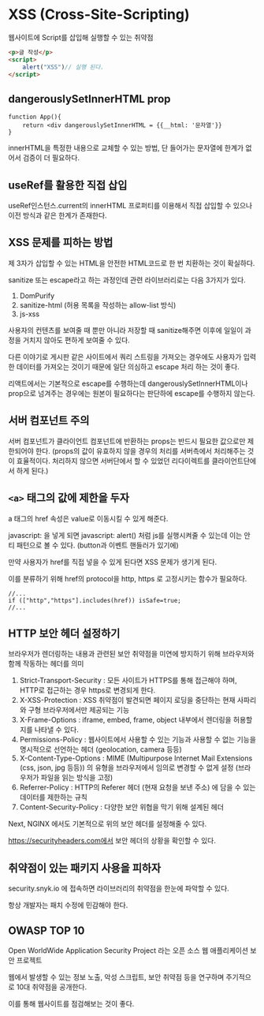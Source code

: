 # XSS (Cross-Site-Scripting)

웹사이트에 Script를 삽입해 실행할 수 있는 취약점

```html
<p>글 작성</p>
<script>
	alert("XSS")// 실행 된다.
</script>
```

## dangerouslySetInnerHTML prop

```tsx
function App(){
	return <div dangerouslySetInnerHTML = {{__html: '문자열'}}
}
```

innerHTML을 특정한 내용으로 교체할 수 있는 방법, 단 들어가는 문자열에 한계가 없어서 검증이 더 필요하다.

## useRef를 활용한 직접 삽입

useRef인스턴스.current의 innerHTML 프로퍼티를 이용해서 직접 삽입할 수 있으나 이전 방식과 같은 한계가 존재한다.

## XSS 문제를 피하는 방법

제 3자가 삽입할 수 있는 HTML을 안전한 HTML코드로 한 번 치환하는 것이 확실하다.

sanitize 또는 escape라고 하는 과정인데 관련 라이브러리로는 다음 3가지가 있다.

1. DomPurify
2. sanitize-html (허용 목록을 작성하는 allow-list 방식)
3. js-xss

사용자의 컨텐츠를 보여줄 때 뿐만 아니라 저장할 때 sanitize해주면 이후에 일일이 과정을 거치지 않아도 편하게 보여줄 수 있다.

다른 이야기로 게시판 같은 사이트에서 쿼리 스트링을 가져오는 경우에도 사용자가 입력한 데이터를 가져오는 것이기 때문에 일단 의심하고 escape 처리 하는 것이 좋다.

리액트에서는 기본적으로 escape를 수행하는데 dangerouslySetInnerHTML이나 prop으로 넘겨주는 경우에는 원본이 필요하다는 판단하에 escape를 수행하지 않는다.

## 서버 컴포넌트 주의

서버 컴포넌트가 클라이언트 컴포넌트에 반환하는 props는 반드시 필요한 값으로만 제한되어야 한다.
(props의 값이 유효하지 않을 경우의 처리를 서버측에서 처리해주는 것이 효율적이다. 처리하지 않으면 서버단에서 할 수 있었던 리다이렉트를 클라이언트단에서 하게 된다.)

## `<a>` 태그의 값에 제한을 두자

a 태그의 href 속성은 value로 이동시킬 수 있게 해준다.

javascript: 을 넣게 되면 javascript: alert() 처럼 js를 실행시켜줄 수 있는데 이는 안티 패턴으로 볼 수 있다. (button과 이벤트 핸들러가 있기에)

만약 사용자가 href를 직접 넣을 수 있게 된다면 XSS 문제가 생기게 된다.

이를 분류하기 위해 href의 protocol을 http, https 로 고정시키는 함수가 필요하다.

```tsx
//...
if (["http","https"].includes(href)) isSafe=true;
//...
```

## HTTP 보안 헤더 설정하기

브라우저가 렌더링하는 내용과 관련된 보안 취약점을 미연에 방지하기 위해 브라우저와 함께 작동하는 헤더를 의미

1. Strict-Transport-Security : 모든 사이트가 HTTPS를 통해 접근해야 하며, HTTP로 접근하는 경우 https로 변경되게 한다.
2. X-XSS-Protection : XSS 취약점이 발견되면 페이지 로딩을 중단하는 현재 사파리와 구형 브라우저에서만 제공되는 기능
3. X-Frame-Options : iframe, embed, frame, object 내부에서 렌더링을 허용할지를 나타낼 수 있다.
4. Permissions-Policy : 웹사이트에서 사용할 수 있는 기능과 사용할 수 없는 기능을 명시적으로 선언하는 헤더 (geolocation, camera 등등)
5. X-Content-Type-Options : MIME (Multipurpose Internet Mail Extensions (css, json, jpg 등등)) 의 유형을 브라우저에서 임의로 변경할 수 없게 설정 (브라우저가 파일을 읽는 방식을 고정)
6. Referrer-Policy : HTTP의 Referer 헤더 (현재 요청을 보낸 주소) 에 담을 수 있는 데이터를 제한하는 규칙
7. Content-Security-Policy : 다양한 보안 위협을 막기 위해 설계된 헤더

Next, NGINX 에서도 기본적으로 위의 보안 헤더를 설정해줄 수 있다.

https://securityheaders.com에서 보안 헤더의 상황을 확인할 수 있다.

## 취약점이 있는 패키지 사용을 피하자

security.snyk.io 에 접속하면 라이브러리의 취약점을 한눈에 파악할 수 있다.

항상 개발자는 패치 수정에 민감해야 한다.

## OWASP TOP 10

Open WorldWide Application Security Project 라는 오픈 소스 웹 애플리케이션 보안 프로젝트

웹에서 발생할 수 있는 정보 노출, 악성 스크립트, 보안 취약점 등을 연구하며 주기적으로 10대 취약점을 공개한다.

이를 통해 웹사이트를 점검해보는 것이 좋다.

